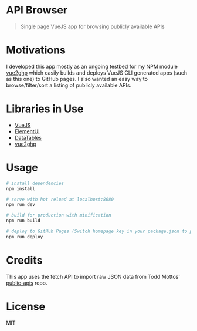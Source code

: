 # API Browser

> Single page VueJS app for browsing publicly available APIs


# Motivations
I developed this app mostly as an ongoing testbed for my NPM module <a href="https://github.com/kschluter/vue2ghp">vue2ghp</a> which easily builds and deploys VueJS CLI generated apps (such as this one) to GitHub pages. I also wanted an easy way to browse/filter/sort a listing of publicly available APIs.

# Libraries in Use
* <a href="https://github.com/vuejs/vue">VueJS</a>
* <a href="https://github.com/ElemeFE/element">ElementUI</a>
* <a href="https://github.com/njleonzhang/vue-data-tables">DataTables</a>
* <a href="https://github.com/kschluter/vue2ghp">vue2ghp</a>

# Usage

``` bash
# install dependencies
npm install

# serve with hot reload at localhost:8080
npm run dev

# build for production with minification
npm run build

# deploy to GitHub Pages (Switch homepage key in your package.json to point to your own repo)
npm run deploy
```
# Credits
This app uses the fetch API to import raw JSON data from Todd Mottos' <a href="https://github.com/toddmotto/public-apis">public-apis</a> repo.

# License
MIT
